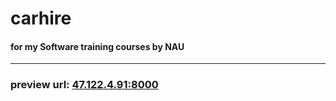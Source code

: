 # carhire
#### for my Software training courses by NAU
****
### preview url: [47.122.4.91:8000](http://47.122.4.91)